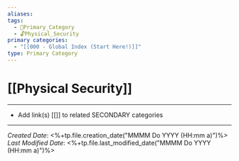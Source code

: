 ```yaml
---
aliases: 
tags:
  - 🥇Primary_Category
  - 🔓Physical_Security
primary categories:
  - "[[000 - Global Index (Start Here!)]]"
type: Primary Category
---
```

# [[Physical Security]]

***

* Add link(s) [[]] to related SECONDARY categories

***

*Created Date*: <%+tp.file.creation_date("MMMM Do YYYY (HH:mm a)")%>  
*Last Modified Date*: <%+tp.file.last_modified_date("MMMM Do YYYY (HH:mm a)")%>
